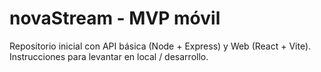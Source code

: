 # novaStream - MVP móvil
Repositorio inicial con API básica (Node + Express) y Web (React + Vite).
Instrucciones para levantar en local / desarrollo.
